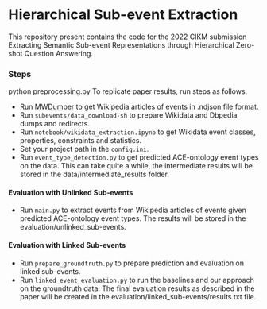 # Hierarchical Sub-event Extraction

This repository present contains the code for the 2022 CIKM submission Extracting Semantic Sub-event Representations through Hierarchical Zero-shot Question Answering.

### Steps

python preprocessing.py 
To replicate paper results, run steps as follows.

* Run [MWDumper](https://www.mediawiki.org/wiki/Manual:MWDumper) to get Wikipedia articles of events in .ndjson file format.
* Run ```subevents/data_download-sh``` to prepare Wikidata and Dbpedia dumps and redirects.
* Run ```notebook/wikidata_extraction.ipynb``` to get Wikidata event classes, properties, constraints and statistics.
* Set your project path in the ```config.ini```. 
* Run ```event_type_detection.py``` to get predicted ACE-ontology event types on the data. This can take quite a while, the intermediate results will be stored in the data/intermediate_results folder. 

#### Evaluation with Unlinked Sub-events
* Run ```main.py``` to extract events from Wikipedia articles of events given predicted ACE-ontology event types. The results will be stored in the evaluation/unlinked_sub-events.



#### Evaluation with Linked Sub-events
* Run ```prepare_groundtruth.py``` to prepare prediction and evaluation on linked sub-events.
* Run ```linked_event_evaluation.py``` to run the baselines and our approach on the groundtruth data. The final evaluation results as described in the paper will be created in the evaluation/linked_sub-events/results.txt file.

